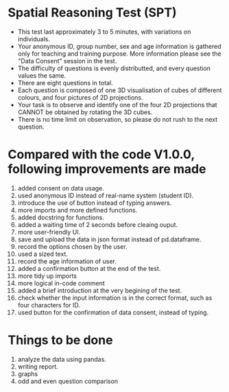 # Spatial Reasoning Test (SPT)
* This test last approximately 3 to 5 minutes, with variations on individuals.
* Your anonymous ID, group number, sex and age information is gathered only for teaching and training purpose. More information please see the "Data Consent" session in the test. 
* The difficulty of questions is evenly distributted, and every question values the same.
* There are eight questions in total.
* Each question is composed of one 3D visualisation of cubes of different colours, and four pictures of 2D projections.
* Your task is to observe and identify one of the four 2D projections that CANNOT be obtained by rotating the 3D cubes.
* There is no time limit on observation, so please do not rush to the next question.

# Compared with the code V1.0.0, following improvements are made
1. added consent on data usage.
2. used anonymous ID instead of real-name system (student ID).
4. introduce the use of button instead of typing answers.
5. more imports and more defined functions.
6. added docstring for functions. 
7. added a waiting time of 2 seconds before cleaing ouput.
8. more user-friendly UI.
9. save and upload the data in json format instead of pd.dataframe.
10. record the options chosen by the user.
11. used a sized text.
12. record the age information of user.
13. added a confirmation button at the end of the test.
14. more tidy up imports
15. more logical in-code comment
16. added a brief introduction at the very begining of the test.
17. check whether the input information is in the correct format, such as four characters for ID.
18. used button for the confirmation of data consent, instead of typing.

# Things to be done
1. analyze the data using pandas.
2. writing report.
3. graphs
4. odd and even question comparison
